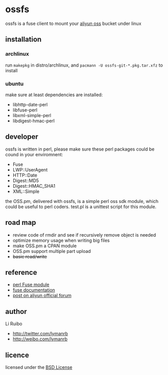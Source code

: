 # ossfs

ossfs is a fuse client to mount your [aliyun oss](http://oss.aliyun.com/) bucket under linux

## installation

### archlinux

run `makepkg` in distro/archlinux, and `pacmann -U ossfs-git-*.pkg.tar.xfz` to install

### ubuntu

make sure at least dependencies are installed:
- libhttp-date-perl
- libfuse-perl
- libxml-simple-perl
- libdigest-hmac-perl

## developer

ossfs is written in perl, please make sure these perl packages could be cound in your enviromnent:

- Fuse
- LWP::UserAgent
- HTTP::Date
- Digest::MD5
- Digest::HMAC_SHA1
- XML::Simple

the OSS.pm, delivered with ossfs, is a simple perl oss sdk module, which could be useful to perl coders. test.pl is a unittest script for this module.

## road map

- review code of rmdir and see if recursively remove object is needed
- optimize memory usage when writing big files
- make OSS.pm a CPAN module
- OSS.pm support multiple part upload
- <del>basic read/write</del>

## reference

- [perl Fuse module](http://search.cpan.org/~dpavlin/Fuse-0.14/Fuse.pm)
- [fuse documentation](http://fuse.sourceforge.net/doxygen/structfuse__operations.html#dc6dc71274f185de72217e38d62142c4)
- [post on aliyun official forum](http://bbs.aliyun.com/read.php?tid=132627)

## author

Li Ruibo
- http://twitter.com/lymanrb
- http://weibo.com/lymanrb

## licence

licensed under the [BSD License](http://www.linfo.org/bsdlicense.html)
